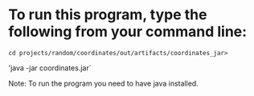 # To run this program, type the following from your command line:
`cd projects/random/coordinates/out/artifacts/coordinates_jar>`

'java -jar coordinates.jar`

Note:
To run the program you need to have java installed.
